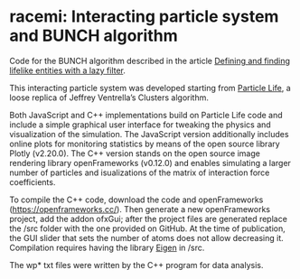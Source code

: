 # racemi: Interacting particle system and BUNCH algorithm

Code for the BUNCH algorithm described in the article [Defining and finding lifelike entities with a lazy filter](https://arxiv.org/abs/2504.14774).

This interacting particle system was developed starting from [Particle Life](https://hunar4321.github.io/particle-life/particle_life.html), a loose replica of Jeffrey Ventrella’s Clusters algorithm. 

Both JavaScript and C++ implementations build on Particle Life code and include a simple graphical user interface for tweaking the physics and visualization of the simulation. The JavaScript version additionally includes online plots for monitoring statistics by means of the open source library Plotly (v2.20.0).
The C++ version stands on the open source image rendering library openFrameworks (v0.12.0) and enables simulating a larger number of particles and  isualizations of the matrix of interaction force coefficients. 

To compile the C++ code, download the code and openFrameworks (https://openframeworks.cc/). Then generate a new openFrameworks project, add the addon ofxGui; after the project files are generated replace the /src folder with the one provided on GitHub. At the time of publication, the GUI slider that sets the number of atoms does not allow decreasing it. 
Compilation requires having the library [Eigen](https://libeigen.gitlab.io/eigen/docs-nightly/GettingStarted.html) in /src.

The wp* txt files were written by the C++ program for data analysis.

